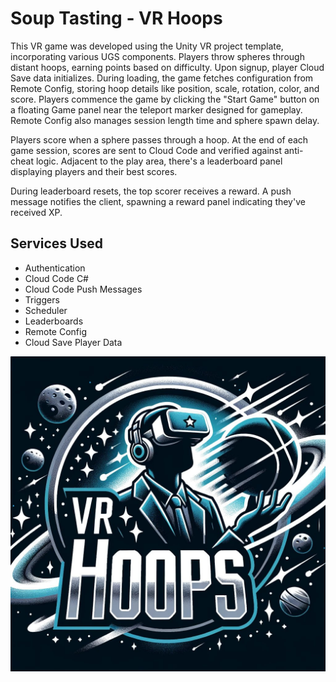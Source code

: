 # Soup Tasting - VR Hoops

This VR game was developed using the Unity VR project template, incorporating various UGS components. Players throw spheres through distant hoops, earning points based on difficulty. Upon signup, player Cloud Save data initializes. During loading, the game fetches configuration from Remote Config, storing hoop details like position, scale, rotation, color, and score. Players commence the game by clicking the "Start Game" button on a floating Game panel near the teleport marker designed for gameplay. Remote Config also manages session length time and sphere spawn delay.

Players score when a sphere passes through a hoop. At the end of each game session, scores are sent to Cloud Code and verified against anti-cheat logic. Adjacent to the play area, there's a leaderboard panel displaying players and their best scores.

During leaderboard resets, the top scorer receives a reward. A push message notifies the client, spawning a reward panel indicating they've received XP.

## Services Used

- Authentication
- Cloud Code C#
- Cloud Code Push Messages
- Triggers
- Scheduler
- Leaderboards
- Remote Config
- Cloud Save Player Data

![VR Hoops Logo](./logo.jpeg)
